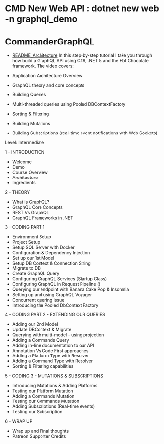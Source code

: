 # CMD New Web API : dotnet new web -n graphql_demo
# CommanderGraphQL
- [README_Architecture](./README/README_Architecture.md)
In this step-by-step tutorial I take you through how build a GraphQL API using C#9, .NET 5 and the Hot Chocolate framework.
The video covers:

- Application Architecture Overview
- GraphQL theory and core concepts
- Building Queries
- Multi-threaded queries using Pooled DBContextFactory
- Sorting & Filtering
- Building Mutations
- Building Subscriptions (real-time event notifications with Web Sockets)

Level: Intermediate

1 - INTRODUCTION
-  Welcome
-  Demo
-  Course Overview
-  Architecture
-  Ingredients 

2 - THEORY
-  What is GraphQL?
-  GraphQL Core Concepts
-  REST Vs GraphQL
-  GraphQL Frameworks in .NET

3 - CODING PART 1
-  Environment Setup
-  Project Setup
-  Setup SQL Server with Docker
-  Configuration & Dependency Injection
-  Set up our 1st Model
-  Setup DB Context & Connection String
-  Migrate to DB
-  Create GraphQL Query
-  Configuring GraphQL Services (Startup Class)
-  Configuring GraphQL in Request Pipeline ()
-  Querying our endpoint with Banana Cake Pop & Insomnia
-  Setting up and using GraphQL Voyager
-  Concurrent quering issue
-  Introducing the Pooled DbContext Factory

4 - CODING PART 2 - EXTENDING OUR QUERIES
-  Adding our 2nd Model
-  Update DBContext & Migrate
-  Querying with multi-model - using projection
-  Adding a Commands Query
-  Adding in-line documentation to our API
-  Annotation Vs Code First approaches
-  Adding a Platform Type with Resolver
-  Adding a Command Type with Resolver
-  Sorting & Filtering capabilities 

5 - CODING  3 - MUTATIONS & SUBSCRIPTIONS
-  Introducing Mutations & Adding Platforms
-  Testing our Platform Mutation
-  Adding a Commands Mutation
-  Testing our Commands Mutation
-  Adding Subscriptions (Real-time events)
-  Testing our Subscription

6 - WRAP UP
-  Wrap up and Final thoughts
-  Patreon Supporter Credits
